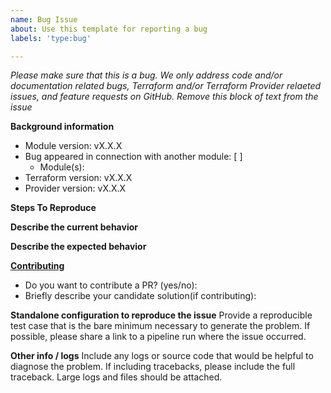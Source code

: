 ```yaml
---
name: Bug Issue
about: Use this template for reporting a bug
labels: 'type:bug'

---
```


<em>Please make sure that this is a bug. We only address code and/or documentation related bugs, Terraform and/or Terraform Provider relaeted issues, and feature requests on GitHub. Remove this block of text from the issue</em>

**Background information**
- Module version: vX.X.X
- Bug appeared in connection with another module: [ ]
    - Module(s):
- Terraform version: vX.X.X
- Provider version: vX.X.X

**Steps To Reproduce**

**Describe the current behavior**

**Describe the expected behavior**

**[Contributing](https://github.com/nordcloud/[REPOSITORY_NAME]/docs/CONTRIBUTING.md)**

- Do you want to contribute a PR? (yes/no):
- Briefly describe your candidate solution(if contributing):

**Standalone configuration to reproduce the issue**
Provide a reproducible test case that is the bare minimum necessary to generate
the problem. If possible, please share a link to a pipeline run where the issue occurred.

**Other info / logs** Include any logs or source code that would be helpful to
diagnose the problem. If including tracebacks, please include the full
traceback. Large logs and files should be attached.

